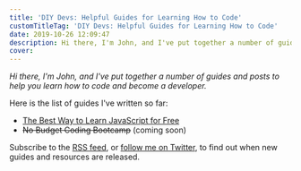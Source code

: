 ```yaml
---
title: 'DIY Devs: Helpful Guides for Learning How to Code'
customTitleTag: 'DIY Devs: Helpful Guides for Learning How to Code'
date: 2019-10-26 12:09:47
description: Hi there, I'm John, and I've put together a number of guides and posts to help you learn how to code and become a developer.
cover:
---
```


_Hi there, I'm John, and I've put together a number of guides and posts to help you learn how to code and become a developer._

Here is the list of guides I've written so far:

- [The Best Way to Learn JavaScript for Free](/learn-javascript/)
- ~~No Budget Coding Bootcamp~~ (coming soon)

<!-- You can learn more about me on [my about page](/about/). -->

Subscribe to the <a href="/rss2.xml" target="_blank">RSS feed</a>, or [follow me on Twitter](https://twitter.com/JohnTurnerPGH), to find out when new guides and resources are released.

<!-- (you can use a service like [Blogtrottr](https://blogtrottr.com/) to get RSS updates delivered to you via email) -->

<!-- OLD CODE BELOW!!! -->

<!-- Learn JavaScript, huzzah!!!

How does the <code>inline code</code> look on here?

Quick test of adding code below

<pre><code class="language-js">let exampeVar = 'how does this look?';

let anotherExample = 'here is a very long string to test to see how the whole word wrap stuff adjusts to different size windows';

function fancyFeast(num) {
  return num * 5;
}

console.log(fancyFeast(12));
</code></pre>

Think this is all going okay after all! :) -->

